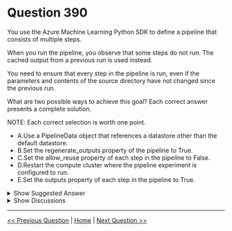 # Question 390

You use the Azure Machine Learning Python SDK to define a pipeline that consists of multiple steps.

When you run the pipeline, you observe that some steps do not run. The cached output from a previous run is used instead.

You need to ensure that every step in the pipeline is run, even if the parameters and contents of the source directory have not changed since the previous run.

What are two possible ways to achieve this goal? Each correct answer presents a complete solution.

NOTE: Each correct selection is worth one point.

* A.Use a PipelineData object that references a datastore other than the default datastore.
* B.Set the regenerate_outputs property of the pipeline to True.
* C.Set the allow_reuse property of each step in the pipeline to False.
* D.Restart the compute cluster where the pipeline experiment is configured to run.
* E.Set the outputs property of each step in the pipeline to True.

<details>
  <summary>Show Suggested Answer</summary>

  <strong>BC</strong><br>
<p>B: If regenerate_outputs is set to True, a new submit will always force generation of all step outputs, and disallow data reuse for any step of this run. Once this run is complete, however, subsequent runs may reuse the results of this run.</p>
<p>C: Keep the following in mind when working with pipeline steps, input/output data, and step reuse.</p>
<p>✑ If data used in a step is in a datastore and allow_reuse is True, then changes to the data change won&#x27;t be detected. If the data is uploaded as part of the snapshot (under the step&#x27;s source_directory), though this is not recommended, then the hash will change and will trigger a rerun.</p>
<p>Reference:</p>
<p>https://docs.microsoft.com/en-us/python/api/azureml-pipeline-core/azureml.pipeline.core.pipelinestep https://github.com/Azure/MachineLearningNotebooks/blob/master/how-to-use-azureml/machine-learning-pipelines/intro-to-pipelines/aml-pipelines-getting- started.ipynb</p>

</details>

<details>
  <summary>Show Discussions</summary>

<blockquote><p><strong>ljljljlj</strong> <code>(Tue 11 Jul 2023 14:19)</code> - <em>Upvotes: 9</em></p><p>On exam 2021/7/10</p></blockquote>
<blockquote><p><strong>michaelmorar</strong> <code>(Wed 27 Nov 2024 10:15)</code> - <em>Upvotes: 1</em></p><p>The other answers an nonsensical.</p></blockquote>
<blockquote><p><strong>kkkk_jjjj</strong> <code>(Mon 18 Mar 2024 09:47)</code> - <em>Upvotes: 3</em></p><p>on exam 18/03/2022</p></blockquote>
<blockquote><p><strong>ranjsi01</strong> <code>(Thu 25 Jan 2024 10:46)</code> - <em>Upvotes: 2</em></p><p>correct</p></blockquote>
<blockquote><p><strong>JoshuaXu</strong> <code>(Mon 06 Nov 2023 23:10)</code> - <em>Upvotes: 1</em></p><p>on 6 Nov 2021</p></blockquote>
<blockquote><p><strong>santoshpandit</strong> <code>(Fri 23 Jun 2023 02:15)</code> - <em>Upvotes: 3</em></p><p>correct</p></blockquote>
<blockquote><p><strong>HkIsCrazY</strong> <code>(Wed 21 Jun 2023 14:57)</code> - <em>Upvotes: 4</em></p><p>seems correct!</p></blockquote>

</details>

---

[<< Previous Question](question_389.md) | [Home](/index.md) | [Next Question >>](question_391.md)
